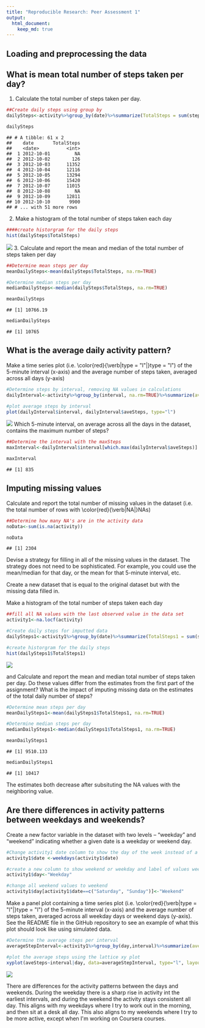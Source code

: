 ```yaml
---
title: "Reproducible Research: Peer Assessment 1"
output: 
  html_document:
    keep_md: true
---
```



## Loading and preprocessing the data




## What is mean total number of steps taken per day?
 1. Calculate the total number of steps taken per day.


```r
##Create daily steps using group by
dailySteps<-activity%>%group_by(date)%>%summarize(TotalSteps = sum(steps))

dailySteps
```

```
## # A tibble: 61 x 2
##    date       TotalSteps
##    <date>          <int>
##  1 2012-10-01         NA
##  2 2012-10-02        126
##  3 2012-10-03      11352
##  4 2012-10-04      12116
##  5 2012-10-05      13294
##  6 2012-10-06      15420
##  7 2012-10-07      11015
##  8 2012-10-08         NA
##  9 2012-10-09      12811
## 10 2012-10-10       9900
## # ... with 51 more rows
```

2. Make a histogram of the total number of steps taken each day


```r
####create historgram for the daily steps
hist(dailySteps$TotalSteps)
```

![](PA1_BettyMatter_files/figure-html/unnamed-chunk-2-1.png)<!-- -->
3. Calculate and report the mean and median of the total number of steps taken per day


```r
##Determine mean steps per day
meanDailySteps<-mean(dailySteps$TotalSteps, na.rm=TRUE)

#Determine median steps per day
medianDailySteps<-median(dailySteps$TotalSteps, na.rm=TRUE)

meanDailySteps
```

```
## [1] 10766.19
```

```r
medianDailySteps
```

```
## [1] 10765
```

## What is the average daily activity pattern?
Make a time series plot (i.e. \color{red}{\verb|type = "l"|}type = "l") of the 5-minute interval (x-axis) and the average number of steps taken, averaged across all days (y-axis)


```r
#Determine steps by interval, removing NA values in calculations
dailyInterval<-activity%>%group_by(interval, na.rm=TRUE)%>%summarize(aveSteps = mean(steps, na.rm=TRUE))

#plot average steps by interval
plot(dailyInterval$interval, dailyInterval$aveSteps, type="l")
```

![](PA1_BettyMatter_files/figure-html/unnamed-chunk-4-1.png)<!-- -->
Which 5-minute interval, on average across all the days in the dataset, contains the maximum number of steps?


```r
##Determine the interval with the maxSteps
maxInterval<-dailyInterval$interval[which.max(dailyInterval$aveSteps)]

maxInterval
```

```
## [1] 835
```


## Imputing missing values

Calculate and report the total number of missing values in the dataset (i.e. the total number of rows with \color{red}{\verb|NA|}NAs)


```r
##Determine how many NA's are in the activity data
noData<-sum(is.na(activity))

noData
```

```
## [1] 2304
```

Devise a strategy for filling in all of the missing values in the dataset. The strategy does not need to be sophisticated. For example, you could use the mean/median for that day, or the mean for that 5-minute interval, etc.

Create a new dataset that is equal to the original dataset but with the missing data filled in.

Make a histogram of the total number of steps taken each day 


```r
##fill all NA values with the last observed value in the data set
activity1<-na.locf(activity)

#Create daily steps for imputted data
dailySteps1<-activity1%>%group_by(date)%>%summarize(TotalSteps1 = sum(steps))

#create historgram for the daily steps
hist(dailySteps1$TotalSteps1)
```

![](PA1_BettyMatter_files/figure-html/unnamed-chunk-7-1.png)<!-- -->

and Calculate and report the mean and median total number of steps taken per day. Do these values differ from the estimates from the first part of the assignment? What is the impact of imputing missing data on the estimates of the total daily number of steps?


```r
#Determine mean steps per day
meanDailySteps1<-mean(dailySteps1$TotalSteps1, na.rm=TRUE)

#Determine median steps per day
medianDailySteps1<-median(dailySteps1$TotalSteps1, na.rm=TRUE)

meanDailySteps1
```

```
## [1] 9510.133
```

```r
medianDailySteps1
```

```
## [1] 10417
```

The estimates both decrease after subsituting the NA values with the neighboring value.

## Are there differences in activity patterns between weekdays and weekends?

Create a new factor variable in the dataset with two levels – “weekday” and “weekend” indicating whether a given date is a weekday or weekend day.


```r
#Change activity1 date column to show the day of the week instead of a date
activity1$date <-weekdays(activity1$date)

#create a new column to show weekend or weekday and label of values weekday to start
activity1$day<-"Weekday"

#change all weekend values to weekend
activity1$day[activity1$date==c("Saturday", "Sunday")]<-"Weekend"
```

Make a panel plot containing a time series plot (i.e. \color{red}{\verb|type = "l"|}type = "l") of the 5-minute interval (x-axis) and the average number of steps taken, averaged across all weekday days or weekend days (y-axis). See the README file in the GitHub repository to see an example of what this plot should look like using simulated data.


```r
#Determine the average steps per interval
averageStepInterval<-activity1%>%group_by(day,interval)%>%summarize(aveSteps = mean(steps))

#plot the average steps using the lattice xy plot
xyplot(aveSteps~interval|day, data=averageStepInterval, type="l", layout=c(1,2))
```

![](PA1_BettyMatter_files/figure-html/unnamed-chunk-10-1.png)<!-- -->

There are differences for the activity patterns between the days and weekends. During the weekday there is a sharp rise in activity int the earliest intervals, and during the weekend the activity stays consistent all day.  This aligns with my weekdays where I try to work out in the morning, and then sit at a desk all day.  This also aligns to my weekends where I try to be more active, except when I'm working on Coursera courses. 
